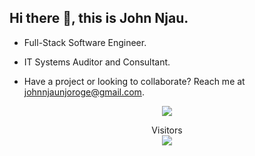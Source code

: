 ## Hi there 👋, this is **John Njau**.

<!--
**John-Njau/John-Njau** is a ✨ _special_ ✨ repository because its `README.md` (this file) appears on your GitHub profile.

Here are some ideas to get you started:

- 🔭 I’m currently working on ...
- 🌱 I’m currently learning ...
- 👯 I’m looking to collaborate on ...
- 🤔 I’m looking for help with ...
- 💬 Ask me about ...
- 📫 How to reach me: ...
- 😄 Pronouns: ...
- ⚡ Fun fact: ...
-->

- Full-Stack Software Engineer.

- IT Systems Auditor and Consultant.

- Have a project or looking to collaborate? Reach me at <a href=' mailto:johnnjaunjoroge@gmail.com'>johnnjaunjoroge@gmail.com</a>.

<main align="center">
  <div>
        <img src="https://github-readme-streak-stats.herokuapp.com?user=John-Njau&theme=radical" />
  </div>
 <div>

  </div>
 <div>
<p align="center"> 
  Visitors<br>
  <img src="https://profile-counter.glitch.me/john-njau/count.svg" />
</p>
</div>


  </main>
